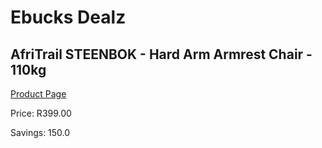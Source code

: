 
# Ebucks Dealz
## AfriTrail STEENBOK - Hard Arm Armrest Chair - 110kg
[Product Page](https://www.ebucks.com/web/shop/productSelected.do?prodId=1055624252&catId=714965764)

Price: R399.00

Savings: 150.0


	